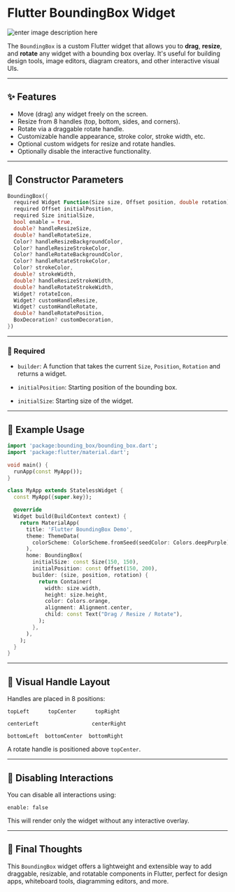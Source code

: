 
# Flutter BoundingBox Widget

![enter image description here](https://media0.giphy.com/media/v1.Y2lkPTc5MGI3NjExYzlmMWo0cXlwZ3p4YW9ndGI4NDkxZWlkNGFycXpzZDk5emw3dnVpYiZlcD12MV9pbnRlcm5hbF9naWZfYnlfaWQmY3Q9Zw/arl4RlztVFnFo6yTGb/giphy.gif)

The `BoundingBox` is a custom Flutter widget that allows you to **drag**, **resize**, and **rotate** any widget with a bounding box overlay. It's useful for building design tools, image editors, diagram creators, and other interactive visual UIs.

---

## ✨ Features

- Move (drag) any widget freely on the screen.
- Resize from 8 handles (top, bottom, sides, and corners).
- Rotate via a draggable rotate handle.
- Customizable handle appearance, stroke color, stroke width, etc.
- Optional custom widgets for resize and rotate handles.
- Optionally disable the interactive functionality.

---

## 🧩 Constructor Parameters

```dart
BoundingBox({
  required Widget Function(Size size, Offset position, double rotation) builder,
  required Offset initialPosition,
  required Size initialSize,
  bool enable = true,
  double? handleResizeSize,
  double? handleRotateSize,
  Color? handleResizeBackgroundColor,
  Color? handleResizeStrokeColor,
  Color? handleRotateBackgroundColor,
  Color? handleRotateStrokeColor,
  Color? strokeColor,
  double? strokeWidth,
  double? handleResizeStrokeWidth,
  double? handleRotateStrokeWidth,
  Widget? rotateIcon,
  Widget? customHandleResize,
  Widget? customHandleRotate,
  double? handleRotatePosition,
  BoxDecoration? customDecoration,
})
```
---
### 📌 Required

-   `builder`: A function that takes the current `Size`, `Position`, `Rotation` and returns a widget.
    
-   `initialPosition`: Starting position of the bounding box.
    
-   `initialSize`: Starting size of the widget.
---
## 🧪 Example Usage
```dart
import 'package:bounding_box/bounding_box.dart';
import 'package:flutter/material.dart';

void main() {
  runApp(const MyApp());
}

class MyApp extends StatelessWidget {
  const MyApp({super.key});

  @override
  Widget build(BuildContext context) {
    return MaterialApp(
      title: 'Flutter BoundingBox Demo',
      theme: ThemeData(
        colorScheme: ColorScheme.fromSeed(seedColor: Colors.deepPurple),
      ),
      home: BoundingBox(
        initialSize: const Size(150, 150),
        initialPosition: const Offset(150, 200),
        builder: (size, position, rotation) {
          return Container(
            width: size.width,
            height: size.height,
            color: Colors.orange,
            alignment: Alignment.center,
            child: const Text("Drag / Resize / Rotate"),
          );
        },
      ),
    );
  }
}
```
---
## 📐 Visual Handle Layout

Handles are placed in 8 positions:

```
topLeft      topCenter      topRight

centerLeft                 centerRight

bottomLeft  bottomCenter  bottomRight 
```

A rotate handle is positioned above `topCenter`.

----

## 🚫 Disabling Interactions

You can disable all interactions using:

`enable: false` 

This will render only the widget without any interactive overlay.

---
## 🧠 Final Thoughts

This `BoundingBox` widget offers a lightweight and extensible way to add draggable, resizable, and rotatable components in Flutter, perfect for design apps, whiteboard tools, diagramming editors, and more.